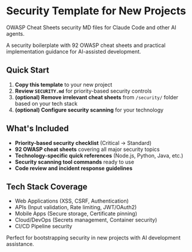 # Security Template for New Projects
OWASP Cheat Sheets security MD files for Claude Code and other AI agents.

A security boilerplate with 92 OWASP cheat sheets and practical implementation guidance for AI-assisted development.

## Quick Start

1. **Copy this template** to your new project
2. **Review `SECURITY.md`** for priority-based security controls
3. **(optional) Remove irrelevant cheat sheets** from `/security/` folder based on your tech stack
4. **(optional) Configure security scanning** for your technology

## What's Included

- **Priority-based security checklist** (Critical → Standard)
- **92 OWASP cheat sheets** covering all major security topics
- **Technology-specific quick references** (Node.js, Python, Java, etc.)
- **Security scanning tool commands** ready to use
- **Code review and incident response guidelines**

## Tech Stack Coverage

- Web Applications (XSS, CSRF, Authentication)
- APIs (Input validation, Rate limiting, JWT/OAuth2)
- Mobile Apps (Secure storage, Certificate pinning)
- Cloud/DevOps (Secrets management, Container security)
- CI/CD Pipeline security

Perfect for bootstrapping security in new projects with AI development assistance.
